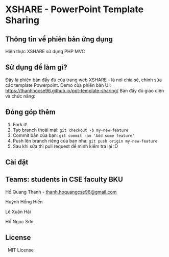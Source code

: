 # XSHARE - PowerPoint Template Sharing


## Thông tin về phiên bản ứng dụng

Hiện thực XSHARE sử dụng PHP MVC  

## Sử dụng để làm gì?

Đây là phiên bản đầy đủ của trang web XSHARE - là nơi chia sẻ, chỉnh sửa các template Powerpoint.
Demo của phiên bản UI: https://thanhhocse96.github.io/ppt-template-sharing/
Bản đầy đủ giao diện và chức năng: 

## Đóng góp thêm

1. Fork it!
2. Tạo branch thoải mái: `git checkout -b my-new-feature`
3. Commit bản của bạn: `git commit -am 'Add some feature'`
4. Push lên branch riêng của bạn nha: `git push origin my-new-feature`
5. Sau khi sửa thì pull request để mình kiểm tra lại :D

## Cài đặt

## Teams: students in CSE faculty BKU

Hồ Quang Thanh - thanh.hoquangcse96@gmail.com


Huỳnh Hồng Hiển


Lê Xuân Hải


Hồ Ngọc Sơn


## License
 
MIT License
